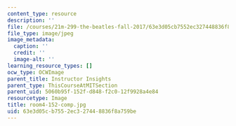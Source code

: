 ```yaml
---
content_type: resource
description: ''
file: /courses/21m-299-the-beatles-fall-2017/63e3d05cb7552ec327448836f8a759be_room4-152-comp.jpg
file_type: image/jpeg
image_metadata:
  caption: ''
  credit: ''
  image-alt: ''
learning_resource_types: []
ocw_type: OCWImage
parent_title: Instructor Insights
parent_type: ThisCourseAtMITSection
parent_uid: 5060b95f-152f-d848-f2c0-12f9928a4e84
resourcetype: Image
title: room4-152-comp.jpg
uid: 63e3d05c-b755-2ec3-2744-8836f8a759be
---
```

